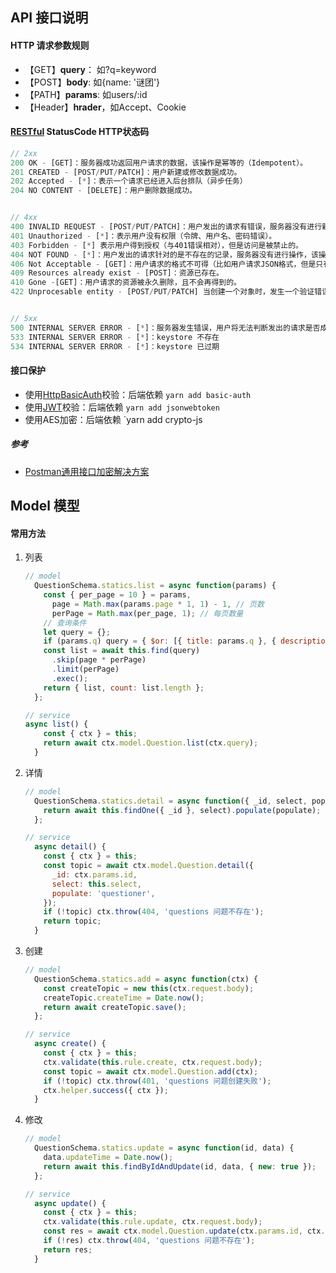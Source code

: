 ## API 接口说明



#### HTTP 请求参数规则

- 【GET】**query**： 如?q=keyword
- 【POST】**body**: 如{name: '谜团'}
- 【PATH】**params**: 如users/:id
- 【Header】**hrader**，如Accept、Cookie



#### [RESTful](server/RESTful.md#restful_status) StatusCode HTTP状态码

```js
// 2xx
200 OK - [GET]：服务器成功返回用户请求的数据，该操作是幂等的（Idempotent）。
201 CREATED - [POST/PUT/PATCH]：用户新建或修改数据成功。
202 Accepted - [*]：表示一个请求已经进入后台排队（异步任务）
204 NO CONTENT - [DELETE]：用户删除数据成功。


// 4xx
400 INVALID REQUEST - [POST/PUT/PATCH]：用户发出的请求有错误，服务器没有进行新建或修改数据的操作，该操作是幂等的。
401 Unauthorized - [*]：表示用户没有权限（令牌、用户名、密码错误）。
403 Forbidden - [*] 表示用户得到授权（与401错误相对），但是访问是被禁止的。
404 NOT FOUND - [*]：用户发出的请求针对的是不存在的记录，服务器没有进行操作，该操作是幂等的。
406 Not Acceptable - [GET]：用户请求的格式不可得（比如用户请求JSON格式，但是只有XML格式）。
409 Resources already exist - [POST]：资源已存在。
410 Gone -[GET]：用户请求的资源被永久删除，且不会再得到的。
422 Unprocesable entity - [POST/PUT/PATCH] 当创建一个对象时，发生一个验证错误。


// 5xx
500 INTERNAL SERVER ERROR - [*]：服务器发生错误，用户将无法判断发出的请求是否成功
533 INTERNAL SERVER ERROR - [*]：keystore 不存在
534 INTERNAL SERVER ERROR - [*]：keystore 已过期
```



#### 接口保护

* 使用[HttpBasicAuth](server/HttpBasicAuth.md)校验：后端依赖 `yarn add basic-auth`
* 使用[JWT](server/Jwt.md)校验：后端依赖 `yarn add jsonwebtoken`
* 使用AES加密：后端依赖 `yarn add crypto-js





##### 参考

* [Postman通用接口加密解决方案](https://www.jianshu.com/p/b107452e607)





## Model 模型

#### 常用方法

1. 列表

   ```js
   // model
     QuestionSchema.statics.list = async function(params) {
       const { per_page = 10 } = params,
         page = Math.max(params.page * 1, 1) - 1, // 页数
         perPage = Math.max(per_page, 1); // 每页数量
       // 查询条件
       let query = {};
       if (params.q) query = { $or: [{ title: params.q }, { description: params.q }] };
       const list = await this.find(query)
         .skip(page * perPage)
         .limit(perPage)
         .exec();
       return { list, count: list.length };
     };
   ```

   ```js
   // service
   async list() {
       const { ctx } = this;
       return await ctx.model.Question.list(ctx.query);
     }
   ```

   

2. 详情

   ```js
   // model
     QuestionSchema.statics.detail = async function({ _id, select, populate }) {
       return await this.findOne({ _id }, select).populate(populate);
     };
   ```

   ```js
   // service
     async detail() {
       const { ctx } = this;
       const topic = await ctx.model.Question.detail({
         _id: ctx.params.id,
         select: this.select,
         populate: 'questioner',
       });
       if (!topic) ctx.throw(404, 'questions 问题不存在');
       return topic;
     }
   ```

3. 创建

   ```js
   // model
     QuestionSchema.statics.add = async function(ctx) {
       const createTopic = new this(ctx.request.body);
       createTopic.createTime = Date.now();
       return await createTopic.save();
     };
   ```

   ```js
   // service
     async create() {
       const { ctx } = this;
       ctx.validate(this.rule.create, ctx.request.body);
       const topic = await ctx.model.Question.add(ctx);
       if (!topic) ctx.throw(401, 'questions 问题创建失败');
       ctx.helper.success({ ctx });
     }
   ```

   

4. 修改

   ```js
   // model
     QuestionSchema.statics.update = async function(id, data) {
       data.updateTime = Date.now();
       return await this.findByIdAndUpdate(id, data, { new: true });
     };
   ```

   ```js
   // service
     async update() {
       const { ctx } = this;
       ctx.validate(this.rule.update, ctx.request.body);
       const res = await ctx.model.Question.update(ctx.params.id, ctx.request.body);
       if (!res) ctx.throw(404, 'questions 问题不存在');
       return res;
     }
   ```

   



